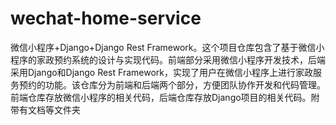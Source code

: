 # wechat-home-service
微信小程序+Django+Django Rest Framework。这个项目仓库包含了基于微信小程序的家政预约系统的设计与实现代码。前端部分采用微信小程序开发技术，后端采用Django和Django Rest Framework，实现了用户在微信小程序上进行家政服务预约的功能。该仓库分为前端和后端两个部分，方便团队协作开发和代码管理。前端仓库存放微信小程序的相关代码，后端仓库存放Django项目的相关代码。附带有文档等文件夹
